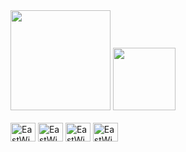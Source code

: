 <div align="left">
  <img height="160em" src="https://github-readme-stats.vercel.app/api?username=eastwinds010&show_icons=true&theme=dracula&include_all_commits=true&count_private=true"/>
  <img height="100em" src="https://github-readme-stats.vercel.app/api/top-langs/?username=eastwinds010&layout=compact&langs_count=7&theme=dracula"/>
</div>
<div style="display: inline_block"><br>
  <img align="center" alt="EastWinds-Js" height="30" width="40" src="https://cdn.jsdelivr.net/gh/devicons/devicon/icons/javascript/javascript-original.svg">
  <img align="center" alt="EastWinds-HTML" height="30" width="40" src= "https://cdn.jsdelivr.net/gh/devicons/devicon/icons/html5/html5-original.svg">
  <img align="center" alt="EastWinds-CSS3" height="30" width="40" src= "https://cdn.jsdelivr.net/gh/devicons/devicon/icons/css3/css3-original-wordmark.svg">
  <img align="center" alt="EastWinds-PYTHON" height="30" width="40" src= "https://cdn.jsdelivr.net/gh/devicons/devicon/icons/python/python-original.svg">
</div>
